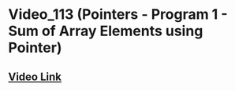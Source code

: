 # Video_113 (Pointers - Program 1 - Sum of Array Elements using Pointer)

## [Video Link](https://www.youtube.com/watch?v=04x7hKdyJAQ&list=PLBlnK6fEyqRhX6r2uhhlubuF5QextdCSM&index=113&ab_channel=NesoAcademy)
